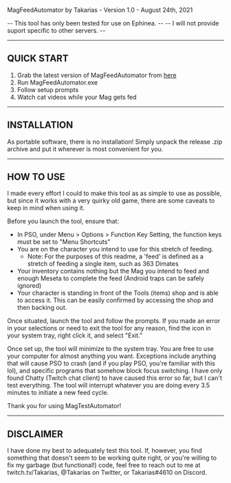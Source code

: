 MagFeedAutomator by Takarias - Version 1.0 - August 24th, 2021

--  This tool has only been tested for use on Ephinea.  --
-- I will not provide suport specific to other servers. --


--------------------
QUICK START
--------------------

1. Grab the latest version of MagFeedAutomator from [here](https://github.com/Takarias/MagFeedAutomator/releases)
2. Run MagFeedAutomator.exe
3. Follow setup prompts
4. Watch cat videos while your Mag gets fed


--------------------
INSTALLATION
--------------------

As portable software, there is no installation! Simply unpack the release
.zip archive and put it wherever is most convenient for you.


--------------------
HOW TO USE
--------------------

I made every effort I could to make this tool as as simple to use as possible,
but since it works with a very quirky old game, there are some caveats to keep
in mind when using it.

Before you launch the tool, ensure that:
- In PSO, under Menu > Options > Function Key Setting, the function keys must be
	set to "Menu Shortcuts"
- You are on the character you intend to use for this stretch of feeding.
	- Note: For the purposes of this readme, a 'feed' is defined as a stretch of
		feeding a single item, such as 363 Dimates
- Your inventory contains nothing but the Mag you intend to feed and enough
	Meseta to complete the feed (Android traps can be safely ignored)
- Your character is standing in front of the Tools (items) shop and is able to
	access it. This can be easily confirmed by accessing the shop and then 
	backing out.

Once situated, launch the tool and follow the prompts. If you made an error in
your selections or need to exit the tool for any reason, find the icon in your
system tray, right click it, and select "Exit."

Once set up, the tool will minimize to the system tray. You are free to use your
computer for almost anything you want. Exceptions include anything that will
cause PSO to crash (and if you play PSO, you're familiar with this lol), and
specific programs that somehow block focus switching. I have only found Chatty
(Twitch chat client) to have caused this error so far, but I can't test
everything. The tool will interrupt whatever you are doing every 3.5 minutes to
initiate a new feed cycle.

Thank you for using MagTestAutomator!


--------------------
DISCLAIMER
--------------------

I have done my best to adequately test this tool. If, however, you find
something that doesn't seem to be working quite right, or you're willing to fix
my garbage (but functional!) code, feel free to reach out to me at
twitch.tv/Takarias, @Takarias on Twitter, or Takarias#4610 on Discord.